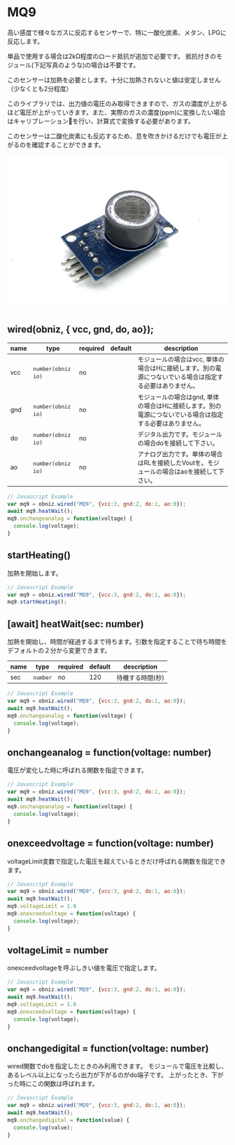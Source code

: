 # MQ9
高い感度で様々なガスに反応するセンサーで、特に一酸化炭素、メタン、LPGに反応します。

単品で使用する場合は2kΩ程度のロード抵抗が追加で必要です。
抵抗付きのモジュール(下記写真のような)の場合は不要です。

このセンサーは加熱を必要とします。十分に加熱されないと値は安定しません（少なくとも2分程度）

このライブラリでは、出力値の電圧のみ取得できますので、ガスの濃度が上がるほど電圧が上がっていきます。また、実際のガスの濃度(ppm)に変換したい場合はキャリブレーションを行い、計算式で変換する必要があります。

このセンサーは二酸化炭素にも反応するため、息を吹きかけるだけでも電圧が上がるのを確認することができます。

![](./image.jpg)

## wired(obniz,  { vcc, gnd, do, ao});

name | type | required | default | description
--- | --- | --- | --- | ---
vcc | `number(obniz io)` | no |  &nbsp; | モジュールの場合はvcc, 単体の場合はHに接続します。別の電源につないでいる場合は指定する必要はありません。
gnd | `number(obniz io)` | no |  &nbsp; | モジュールの場合はgnd, 単体の場合はHに接続します。別の電源につないでいる場合は指定する必要はありません。
do | `number(obniz io)` | no |  &nbsp; | デジタル出力です。モジュールの場合doを接続して下さい。
ao | `number(obniz io)` | no | &nbsp;  | アナログ出力です。単体の場合はRLを接続したVoutを。モジュールの場合はaoを接続して下さい。


```Javascript
// Javascript Example
var mq9 = obniz.wired("MQ9", {vcc:3, gnd:2, do:1, ao:0});
await mq9.heatWait();
mq9.onchangeanalog = function(voltage) {
  console.log(voltage);
}
```

## startHeating()

加熱を開始します。

```Javascript
// Javascript Example
var mq9 = obniz.wired("MQ9", {vcc:3, gnd:2, do:1, ao:0});
mq9.startHeating();
```

## [await] heatWait(sec: number)

加熱を開始し、時間が経過するまで待ちます。引数を指定することで待ち時間をデフォルトの２分から変更できます。

name | type | required | default | description
--- | --- | --- | --- | ---
sec | `number` | no | 120 | 待機する時間(秒)

```Javascript
// Javascript Example
var mq9 = obniz.wired("MQ9", {vcc:3, gnd:2, do:1, ao:0});
await mq9.heatWait();
mq9.onchangeanalog = function(voltage) {
  console.log(voltage);
}
```

## onchangeanalog = function(voltage: number)

電圧が変化した時に呼ばれる関数を指定できます。

```Javascript
// Javascript Example
var mq9 = obniz.wired("MQ9", {vcc:3, gnd:2, do:1, ao:0});
await mq9.heatWait();
mq9.onchangeanalog = function(voltage) {
  console.log(voltage);
}
```

## onexceedvoltage = function(voltage: number)

voltageLimit変数で指定した電圧を超えているときだけ呼ばれる関数を指定できます。

```Javascript
// Javascript Example
var mq9 = obniz.wired("MQ9", {vcc:3, gnd:2, do:1, ao:0});
await mq9.heatWait();
mq9.voltageLimit = 1.0
mq9.onexceedvoltage = function(voltage) {
  console.log(voltage);
}
```

## voltageLimit = number

onexceedvoltageを呼ぶしきい値を電圧で指定します。

```Javascript
// Javascript Example
var mq9 = obniz.wired("MQ9", {vcc:3, gnd:2, do:1, ao:0});
await mq9.heatWait();
mq9.voltageLimit = 1.0
mq9.onexceedvoltage = function(voltage) {
  console.log(voltage);
}
```

## onchangedigital = function(voltage: number)

wired関数でdoを指定したときのみ利用できます。
モジュールで電圧を比較し、あるレベル以上になったら出力が下がるのがdo端子です。
上がったとき、下がった時にこの関数は呼ばれます。

```Javascript
// Javascript Example
var mq9 = obniz.wired("MQ9", {vcc:3, gnd:2, do:1, ao:0});
await mq9.heatWait();
mq9.onchangedigital = function(value) {
  console.log(value);
}
```
